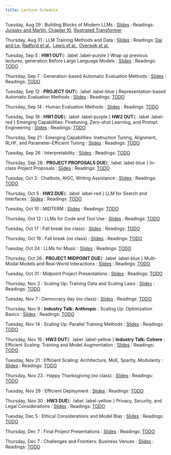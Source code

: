 ```yaml
---
title: Lecture Schedule
---
```


<!-- Sep 28
: [Java & Git](#)
  : [1.1](#)

Sep 29
: **Section**{: .label .label-purple }[Intro to Java](#)
  : [Solution](#)

Sep 30
: [Variables & Objects](#)
  : [1.2](#), [2.1](#)

Oct 1
: **Lab**{: .label .label-purple } [Intro to Java](#)

Oct 2
: [Tracing, IntLists, & Recursion](#)
  : [2.1](#)
: **HW 1 due**{: .label .label-red } -->


<!-- Oct 5
: [Linked Lists & Encapsulation](#)
  : [3.1](#), [2.2](#), [2.3](#)

Oct 6
: **Section**{: .label .label-purple }[Linked Lists](#)
  : [Solution](#)

Oct 7
: [Resizing Arrays](#)
  : [2.4](#), [2.5](#)

Oct 8
: **Lab**{: .label .label-purple } [Resizing Arrays](#)

Oct 9
: [Runtime Analysis](#)
  : [8.1](#), [8.2](#), [8.3](#), [8.4](#)
: **HW 2 due**{: .label .label-red } -->


Tuesday, Aug 29
: Building Blocks of Modern LLMs
  : [Slides](#)
: Readings: [Jurasky and Martin, Chapter 10](https://web.stanford.edu/~jurafsky/slp3/10.pdf), [Illustrated Transformer](http://jalammar.github.io/illustrated-transformer/)

Thursday, Aug 31
: LLM Training Methods and Data
  : [Slides](#)
: Readings: [Dai and Le](https://arxiv.org/abs/1511.01432), [Radford et al.](https://www.mikecaptain.com/resources/pdf/GPT-1.pdf), [Lewis et al.](https://arxiv.org/abs/1910.13461), [Overwijk et al.](https://arxiv.org/pdf/2211.15848.pdf)

Tuesday, Sep 5
: **HW1 OUT**{: .label .label-purple } Wrap up previous lectures, generation Before Large Language Models
  : [Slides](#)
: Readings: [TODO](#)

Thursday, Sep 7
: Generation-based Automatic Evaluation Methods
  : [Slides](#)
: Readings: [TODO](#)

Tuesday, Sep 12
: **PROJECT OUT**{: .label .label-blue } Representation-based Automatic Evaluation Methods
  : [Slides](#)
: Readings: [TODO](#)

Thursday, Sep 14
: Human Evaluation Methods
  : [Slides](#)
: Readings: [TODO](#)

Tuesday, Sep 19
: **HW1 DUE**{: .label .label-purple } **HW2 OUT**{: .label .label-red } Emerging Capabilities: Finetuning, Zero-shot Learning, and Prompt Engineering
  : [Slides](#)
: Readings: [TODO](#)

Thursday, Sep 21
: Emerging Capabilities: Instruction Tuning, Alignment, RLHF, and Parameter-Efficient Tuning
  : [Slides](#)
: Readings: [TODO](#)

Tuesday, Sep 26
: Interpretability
  : [Slides](#)
: Readings: [TODO](#)

Thursday, Sep 28
: **PROJECT PROPOSALS DUE**{: .label .label-blue } In-class Project Proposals
  : [Slides](#)
: Readings: [TODO](#)

Tuesday, Oct 3
: Chatbots, AIGC, Writing Assistance
  : [Slides](#)
: Readings: [TODO](#)

Thursday, Oct 5
: **HW2 DUE**{: .label .label-red } LLM for Search and Interfaces
  : [Slides](#)
: Readings: [TODO](#)

Tuesday, Oct 10
: MIDTERM
  : [Slides](#)
: Readings: [TODO](#)

Thursday, Oct 12
: LLMs for Code and Tool Use
  : [Slides](#)
: Readings: [TODO](#)

Tuesday, Oct 17
: Fall break (no class)
  : [Slides](#)
: Readings: [TODO](#)

Thursday, Oct 19
: Fall break (no class)
  : [Slides](#)
: Readings: [TODO](#)

Tuesday, Oct 24
: LLMs for Music
  : [Slides](#)
: Readings: [TODO](#)

Thursday, Oct 26
: **PROJECT MIDPOINT DUE**{: .label .label-blue }  Multi-Modal Models and Real-World Interactions
  : [Slides](#)
: Readings: [TODO](#)

Tuesday, Oct 31
: Midpoint Project Presentations
  : [Slides](#)
: Readings: [TODO](#)

Thursday, Nov 2
: Scaling Up: Training Data and Scaling Laws
  : [Slides](#)
: Readings: [TODO](#)

Tuesday, Nov 7
: Democracy day (no class)
  : [Slides](#)
: Readings: [TODO](#)

Thursday, Nov 9
: **Industry Talk: Anthropic**
: Scaling Up: Optimization Basics
  : [Slides](#)
: Readings: [TODO](#)

Tuesday, Nov 14
: Scaling Up: Parallel Training Methods
  : [Slides](#)
: Readings: [TODO](#)

Thursday, Nov 16
: **HW3 OUT**{: .label .label-yellow } **Industry Talk: Cohere**
: Efficient Scaling: Training and Model Augmentation
  : [Slides](#)
: Readings: [TODO](#)

Tuesday, Nov 21
: Efficient Scaling: Architecture, MoE, Sparity, Modularity
  : [Slides](#)
: Readings: [TODO](#)

Thursday, Nov 23
: Happy Thanksgiving (no class)
  : [Slides](#)
: Readings: [TODO](#)

Tuesday, Nov 28
: Efficient Deployment
  : [Slides](#)
: Readings: [TODO](#)

Thursday, Nov 30
: **HW3 DUE**{: .label .label-yellow } Privacy, Security, and Legal Considerations
  : [Slides](#)
: Readings: [TODO](#)

Tuesday, Dec 5
: Ethical Considerations and Model Bias
  : [Slides](#)
: Readings: [TODO](#)

Thursday, Dec 7
: Final Project Presentations
  : [Slides](#)
: Readings: [TODO](#)

Thursday, Dec 7
: Challenges and Frontiers: Business Venues
  : [Slides](#)
: Readings: [TODO](#)
